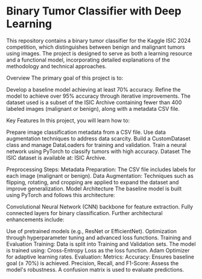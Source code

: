 # Binary Tumor Classifier with Deep Learning
This repository contains a binary tumor classifier for the Kaggle ISIC 2024 competition, which distinguishes between benign and malignant tumors using images. The project is designed to serve as both a learning resource and a functional model, incorporating detailed explanations of the methodology and technical approaches.

Overview
The primary goal of this project is to:

Develop a baseline model achieving at least 70% accuracy.
Refine the model to achieve over 95% accuracy through iterative improvements.
The dataset used is a subset of the ISIC Archive containing fewer than 400 labeled images (malignant or benign), along with a metadata CSV file.

Key Features
In this project, you will learn how to:

Prepare image classification metadata from a CSV file.
Use data augmentation techniques to address data scarcity.
Build a CustomDataset class and manage DataLoaders for training and validation.
Train a neural network using PyTorch to classify tumors with high accuracy.
Dataset
The ISIC dataset is available at: ISIC Archive.

Preprocessing Steps:
Metadata Preparation:
The CSV file includes labels for each image (malignant or benign).
Data Augmentation:
Techniques such as flipping, rotating, and cropping are applied to expand the dataset and improve generalization.
Model Architecture
The baseline model is built using PyTorch and follows this architecture:

Convolutional Neural Network (CNN) backbone for feature extraction.
Fully connected layers for binary classification.
Further architectural enhancements include:

Use of pretrained models (e.g., ResNet or EfficientNet).
Optimization through hyperparameter tuning and advanced loss functions.
Training and Evaluation
Training:
Data is split into Training and Validation sets.
The model is trained using:
Cross-Entropy Loss as the loss function.
Adam Optimizer for adaptive learning rates.
Evaluation:
Metrics:
Accuracy: Ensures baseline goal (≥ 70%) is achieved.
Precision, Recall, and F1-Score: Assess the model's robustness.
A confusion matrix is used to evaluate predictions.
